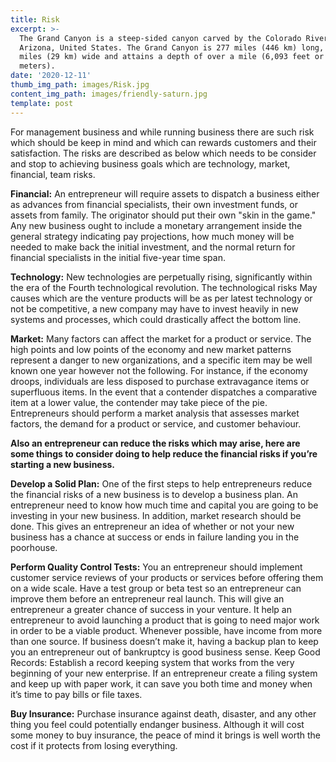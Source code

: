 ```yaml
---
title: Risk
excerpt: >-
  The Grand Canyon is a steep-sided canyon carved by the Colorado River in
  Arizona, United States. The Grand Canyon is 277 miles (446 km) long, up to 18
  miles (29 km) wide and attains a depth of over a mile (6,093 feet or 1,857
  meters).
date: '2020-12-11'
thumb_img_path: images/Risk.jpg
content_img_path: images/friendly-saturn.jpg
template: post
---
```

For management business and while running business there are such risk which should be keep in mind and which can rewards customers and their satisfaction. The risks are described as below which needs to be consider and stop to achieving business goals which are technology, market, financial, team risks.

**Financial:** An entrepreneur will require assets to dispatch a business either as advances from financial specialists, their own investment funds, or assets from family. The originator should put their own "skin in the game." Any new business ought to include a monetary arrangement inside the general strategy indicating pay projections, how much money will be needed to make back the initial investment, and the normal return for financial specialists in the initial five-year time span. 

**Technology:** New technologies are perpetually rising, significantly within the era of the Fourth technological revolution. The technological risks May causes which are the venture products will be as per latest technology or not be competitive, a new company may have to invest heavily in new systems and processes, which could drastically affect the bottom line.

**Market:** Many factors can affect the market for a product or service. The high points and low points of the economy and new market patterns represent a danger to new organizations, and a specific item may be well known one year however not the following. For instance, if the economy droops, individuals are less disposed to purchase extravagance items or superfluous items. In the event that a contender dispatches a comparative item at a lower value, the contender may take piece of the pie. Entrepreneurs should perform a market analysis that assesses market factors, the demand for a product or service, and customer behaviour.

**Also an entrepreneur can reduce the risks which may arise, here are some things to consider doing to help reduce the financial risks if you’re starting a new business.**

**Develop a Solid Plan:** One of the first steps to help entrepreneurs reduce the financial risks of a new business is to develop a business plan. An entrepreneur need to know how much time and capital you are going to be investing in your new business. In addition, market research should be done. This gives an entrepreneur an idea of whether or not your new business has a chance at success or ends in failure landing you in the poorhouse.

**Perform Quality Control Tests:**  You an entrepreneur should implement customer service reviews of your products or services before offering them on a wide scale. Have a test group or beta test so an entrepreneur can improve them before an entrepreneur real launch. This will give an entrepreneur a greater chance of success in your venture. It help an entrepreneur to avoid launching a product that is going to need major work in order to be a viable product.
Whenever possible, have income from more than one source. If business doesn’t make it, having a backup plan to keep you an entrepreneur out of bankruptcy is good business sense.
Keep Good Records: Establish a record keeping system that works from the very beginning of your new enterprise. If an entrepreneur create a filing system and keep up with paper work, it can save you both time and money when it’s time to pay bills or file taxes.

**Buy Insurance:** Purchase insurance against death, disaster, and any other thing you feel could potentially endanger business. Although it will cost some money to buy insurance, the peace of mind it brings is well worth the cost if it protects from losing everything.
